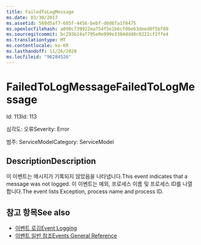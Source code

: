 ```yaml
---
title: FailedToLogMessage
ms.date: 03/30/2017
ms.assetid: 589d5af7-685f-4456-bebf-d6d6fa1f8475
ms.openlocfilehash: a090c739922ea754f5e1b6cfd6e63deed0f5bf89
ms.sourcegitcommit: bc293b14af795e0e999e3304dd40c0222cf2ffe4
ms.translationtype: MT
ms.contentlocale: ko-KR
ms.lasthandoff: 11/26/2020
ms.locfileid: "96284526"
---
```

# <a name="failedtologmessage"></a><span data-ttu-id="86e66-102">FailedToLogMessage</span><span class="sxs-lookup"><span data-stu-id="86e66-102">FailedToLogMessage</span></span>

<span data-ttu-id="86e66-103">Id: 113</span><span class="sxs-lookup"><span data-stu-id="86e66-103">Id: 113</span></span>  
  
 <span data-ttu-id="86e66-104">심각도: 오류</span><span class="sxs-lookup"><span data-stu-id="86e66-104">Severity: Error</span></span>  
  
 <span data-ttu-id="86e66-105">범주: ServiceModel</span><span class="sxs-lookup"><span data-stu-id="86e66-105">Category: ServiceModel</span></span>  
  
## <a name="description"></a><span data-ttu-id="86e66-106">Description</span><span class="sxs-lookup"><span data-stu-id="86e66-106">Description</span></span>  

 <span data-ttu-id="86e66-107">이 이벤트는 메시지가 기록되지 않았음을 나타냅니다.</span><span class="sxs-lookup"><span data-stu-id="86e66-107">This event indicates that a message was not logged.</span></span> <span data-ttu-id="86e66-108">이 이벤트는 예외, 프로세스 이름 및 프로세스 ID를 나열합니다.</span><span class="sxs-lookup"><span data-stu-id="86e66-108">The event lists Exception, process name and process ID.</span></span>  
  
## <a name="see-also"></a><span data-ttu-id="86e66-109">참고 항목</span><span class="sxs-lookup"><span data-stu-id="86e66-109">See also</span></span>

- [<span data-ttu-id="86e66-110">이벤트 로깅</span><span class="sxs-lookup"><span data-stu-id="86e66-110">Event Logging</span></span>](index.md)
- [<span data-ttu-id="86e66-111">이벤트 일반 참조</span><span class="sxs-lookup"><span data-stu-id="86e66-111">Events General Reference</span></span>](events-general-reference.md)
